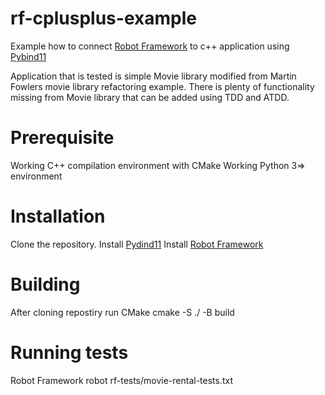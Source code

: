 # rf-cplusplus-example
Example how to connect [Robot Framework](https:://robotframework.org) to c++ application using [Pybind11](https://pybind11.readthedocs.io/en/stable/)

Application that is tested is simple Movie library modified from Martin Fowlers movie library refactoring example. There is plenty of functionality missing from Movie library that can be added using TDD and ATDD.

# Prerequisite
Working C++ compilation environment with CMake
Working Python 3=> environment

# Installation
Clone the repository. 
Install [Pydind11](https://pybind11.readthedocs.io/en/stable/installing.html)
Install [Robot Framework](https://robotframework.org/robotframework/latest/RobotFrameworkUserGuide.html#installation-instructions)

# Building
After cloning repostiry run CMake
    cmake -S ./ -B build

# Running tests
Robot Framework
    robot rf-tests/movie-rental-tests.txt
